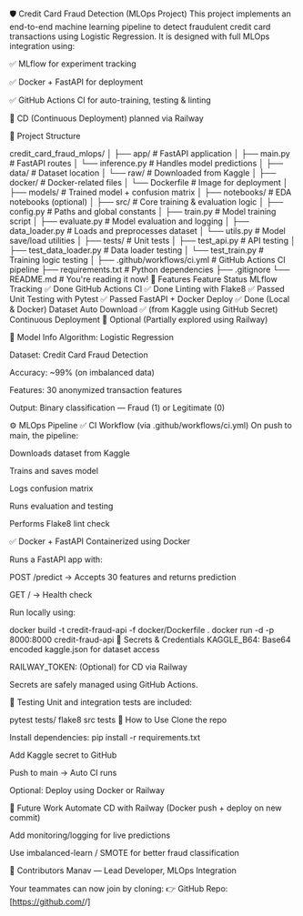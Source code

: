 🛡️ Credit Card Fraud Detection (MLOps Project)
This project implements an end-to-end machine learning pipeline to detect fraudulent credit card transactions using Logistic Regression. It is designed with full MLOps integration using:

✅ MLflow for experiment tracking

✅ Docker + FastAPI for deployment

✅ GitHub Actions CI for auto-training, testing & linting

🔄 CD (Continuous Deployment) planned via Railway

📁 Project Structure

credit_card_fraud_mlops/
│
├── app/                         # FastAPI application
│   ├── main.py                  # FastAPI routes
│   └── inference.py             # Handles model predictions
│
├── data/                        # Dataset location
│   └── raw/                     # Downloaded from Kaggle
│
├── docker/                      # Docker-related files
│   └── Dockerfile               # Image for deployment
│
├── models/                      # Trained model + confusion matrix
│
├── notebooks/                   # EDA notebooks (optional)
│
├── src/                         # Core training & evaluation logic
│   ├── config.py                # Paths and global constants
│   ├── train.py                 # Model training script
│   ├── evaluate.py              # Model evaluation and logging
│   ├── data_loader.py           # Loads and preprocesses dataset
│   └── utils.py                 # Model save/load utilities
│
├── tests/                       # Unit tests
│   ├── test_api.py              # API testing
│   ├── test_data_loader.py      # Data loader testing
│   └── test_train.py            # Training logic testing
│
├── .github/workflows/ci.yml     # GitHub Actions CI pipeline
├── requirements.txt             # Python dependencies
├── .gitignore
└── README.md                    # You're reading it now!
🚀 Features
Feature	Status
MLflow Tracking	✅ Done
GitHub Actions CI	✅ Done
Linting with Flake8	✅ Passed
Unit Testing with Pytest	✅ Passed
FastAPI + Docker Deploy	✅ Done (Local & Docker)
Dataset Auto Download	✅ (from Kaggle using GitHub Secret)
Continuous Deployment	🔄 Optional (Partially explored using Railway)

🧠 Model Info
Algorithm: Logistic Regression

Dataset: Credit Card Fraud Detection

Accuracy: ~99% (on imbalanced data)

Features: 30 anonymized transaction features

Output: Binary classification — Fraud (1) or Legitimate (0)

⚙️ MLOps Pipeline
✅ CI Workflow (via .github/workflows/ci.yml)
On push to main, the pipeline:

Downloads dataset from Kaggle

Trains and saves model

Logs confusion matrix

Runs evaluation and testing

Performs Flake8 lint check

✅ Docker + FastAPI
Containerized using Docker

Runs a FastAPI app with:

POST /predict → Accepts 30 features and returns prediction

GET / → Health check

Run locally using:


docker build -t credit-fraud-api -f docker/Dockerfile .
docker run -d -p 8000:8000 credit-fraud-api
🔐 Secrets & Credentials
KAGGLE_B64: Base64 encoded kaggle.json for dataset access

RAILWAY_TOKEN: (Optional) for CD via Railway

Secrets are safely managed using GitHub Actions.

🧪 Testing
Unit and integration tests are included:


pytest tests/
flake8 src tests
🧠 How to Use
Clone the repo

Install dependencies: pip install -r requirements.txt

Add Kaggle secret to GitHub

Push to main → Auto CI runs

Optional: Deploy using Docker or Railway

🔄 Future Work
Automate CD with Railway (Docker push + deploy on new commit)

Add monitoring/logging for live predictions

Use imbalanced-learn / SMOTE for better fraud classification

👥 Contributors
Manav — Lead Developer, MLOps Integration

Your teammates can now join by cloning:
👉 GitHub Repo: [https://github.com/<your-username>/<repo-name>]